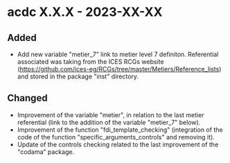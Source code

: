 # acdc X.X.X - 2023-XX-XX

## Added
* Add new variable "metier_7" link to metier level 7 definiton. Referential associated was taking from the ICES RCGs website (https://github.com/ices-eg/RCGs/tree/master/Metiers/Reference_lists) and stored in the package "inst" directory.

## Changed
* Improvement of the variable "metier", in relation to the last metier referential (link to the addition of the variable "metier_7" below).
* Improvement of the function "fdi_template_checking" (integration of the code of the function "specific_arguments_controls" and removing it).
* Update of the controls checking related to the last improvement of the "codama" package.
